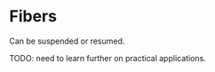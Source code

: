 
# Fibers  

Can be suspended or resumed.  

TODO: need to learn further on practical applications.
